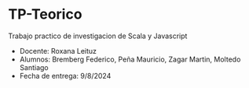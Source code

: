 # TP-Teorico
Trabajo practico de investigacion de Scala y Javascript

- Docente: Roxana Leituz
- Alumnos: Bremberg	Federico, Peña	Mauricio, Zagar	Martin, Moltedo Santiago
- Fecha de entrega: 9/8/2024
